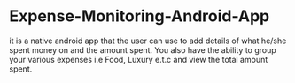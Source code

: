 # Expense-Monitoring-Android-App

it is a native android app that the user can use to add details of what he/she spent money on and the amount spent. 
You also have the ability to group your various expenses i.e Food, Luxury e.t.c and view the total amount spent.
